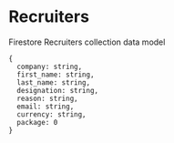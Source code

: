 # Recruiters
Firestore Recruiters collection data model

```
{
  company: string,
  first_name: string,
  last_name: string,
  designation: string,
  reason: string,
  email: string,
  currency: string,
  package: 0
}
```